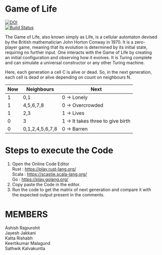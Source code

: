 # Game of Life <br />
[![DOI](https://zenodo.org/badge/289585062.svg)](https://zenodo.org/badge/latestdoi/289585062)<br />
[![Build Status](https://travis-ci.org/jayeshjakkani/seng20_21_HW2.svg?branch=master)](https://travis-ci.org/jayeshjakkani/seng20_21_HW2)<br />


The Game of Life, also known simply as Life, is a cellular automaton devised by the British mathematician John Horton Conway in 1970. It is a zero-player game, meaning that its evolution is determined by its initial state, requiring no further input. One interacts with the Game of Life by creating an initial configuration and observing how it evolves. It is Turing complete and can simulate a universal constructor or any other Turing machine.

Here, each generation a cell C is alive or dead. So, in the next generation, each cell is dead or alive depending on count on neighbours N.


| Now | Neighbours      | Next                              |
|-----|-----------------|-----------------------------------|
| 1   | 0,1             | 0 -> Lonely                       |
| 1   | 4,5,6,7,8       | 0 -> Overcrowded                  |
| 1   | 2,3             | 1 -> Lives                        |
| 0   | 3               | 1 -> It takes three to give birth |
| 0   | 0,1,2,4,5,6,7,8 | 0 -> Barren                       |


# Steps to execute the Code<br />
1) Open the Online Code Editor<br />
   Rust  : https://play.rust-lang.org/ <br />
   Scala : https://scastie.scala-lang.org/  <br />
   Go    : https://play.golang.org/  <br />
2) Copy paste the Code in the editor.<br />
3) Run the code to get the matrix of next generation and compare it with the expected output present in the comments.<br />





# MEMBERS<br />
Ashish Rajpurohit<br />
Jayesh Jakkani<br />
Katta Rishabh<br />
Keertikumar Malagund<br />
Sathwik Kalvakuntla<br />

